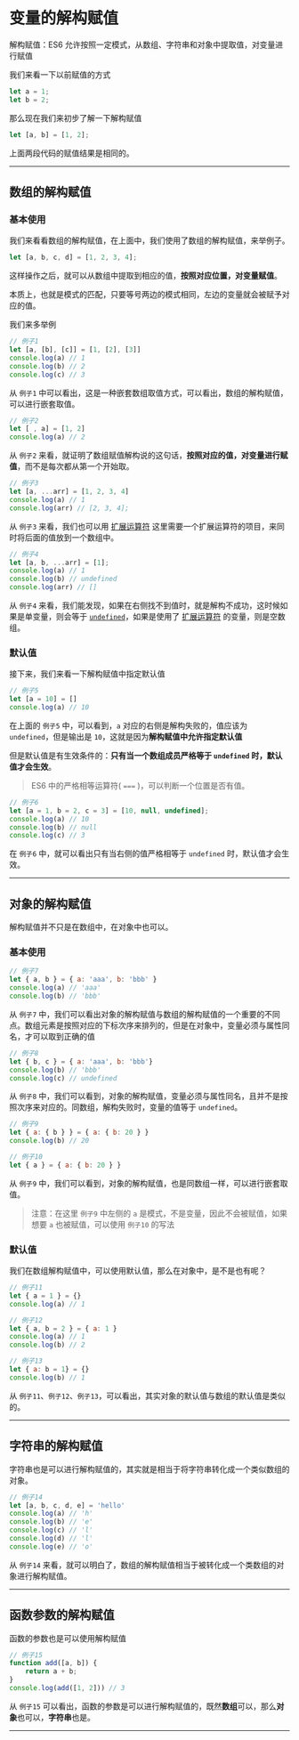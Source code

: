 # 变量的解构赋值

解构赋值：ES6 允许按照一定模式，从数组、字符串和对象中提取值，对变量进行赋值

我们来看一下以前赋值的方式

```javascript
let a = 1;
let b = 2;
```

那么现在我们来初步了解一下解构赋值

```javascript
let [a, b] = [1, 2];
```

上面两段代码的赋值结果是相同的。

---
## 数组的解构赋值

### 基本使用
我们来看看数组的解构赋值，在上面中，我们使用了数组的解构赋值，来举例子。

```javascript
let [a, b, c, d] = [1, 2, 3, 4];
```

这样操作之后，就可以从数组中提取到相应的值，**按照对应位置，对变量赋值**。

本质上，也就是模式的匹配，只要等号两边的模式相同，左边的变量就会被赋予对应的值。

我们来多举例

```javascript
// 例子1
let [a, [b], [c]] = [1, [2], [3]]
console.log(a) // 1
console.log(b) // 2
console.log(c) // 3
```

从 `例子1` 中可以看出，这是一种嵌套数组取值方式，可以看出，数组的解构赋值，可以进行嵌套取值。

```javascript
// 例子2
let [ , a] = [1, 2]
console.log(a) // 2
```

从 `例子2` 来看，就证明了数组赋值解构说的这句话，**按照对应的值，对变量进行赋值**，而不是每次都从第一个开始取。

```javascript
// 例子3
let [a, ...arr] = [1, 2, 3, 4]
console.log(a) // 1
console.log(arr) // [2, 3, 4];
```

从 `例子3` 来看，我们也可以用 [扩展运算符]() 这里需要一个扩展运算符的项目，来同时将后面的值放到一个数组中。

```javascript
// 例子4
let [a, b, ...arr] = [1];
console.log(a) // 1
console.log(b) // undefined
console.log(arr) // []
```

从 `例子4` 来看，我们能发现，如果在右侧找不到值时，就是解构不成功，这时候如果是单变量，则会等于 [`undefined`](数据基本结构)，如果是使用了 [扩展运算符]() 的变量，则是空数组。

### 默认值

接下来，我们来看一下解构赋值中指定默认值
```javascript
// 例子5
let [a = 10] = []
console.log(a) // 10
```

在上面的 `例子5` 中，可以看到，`a` 对应的右侧是解构失败的，值应该为 `undefined`，但是输出是 `10`，这就是因为**解构赋值中允许指定默认值**

但是默认值是有生效条件的：**只有当一个数组成员严格等于 `undefined` 时，默认值才会生效**。
> ES6 中的严格相等运算符( `===` )，可以判断一个位置是否有值。

```javascript
// 例子6
let [a = 1, b = 2, c = 3] = [10, null, undefined];
console.log(a) // 10
console.log(b) // null
console.log(c) // 3
```
在 `例子6` 中，就可以看出只有当右侧的值严格相等于 `undefined` 时，默认值才会生效。

---
## 对象的解构赋值

解构赋值并不只是在数组中，在对象中也可以。

### 基本使用

```javascript
// 例子7
let { a, b } = { a: 'aaa', b: 'bbb' }
console.log(a) // 'aaa'
console.log(b) // 'bbb'
```

从 `例子7` 中，我们可以看出对象的解构赋值与数组的解构赋值的一个重要的不同点。数组元素是按照对应的下标次序来排列的，但是在对象中，变量必须与属性同名，才可以取到正确的值

```javascript
// 例子8
let { b, c } = { a: 'aaa', b: 'bbb'}
console.log(b) // 'bbb'
console.log(c) // undefined
```

从 `例子8` 中，我们可以看到，对象的解构赋值，变量必须与属性同名，且并不是按照次序来对应的。同数组，解构失败时，变量的值等于 `undefined`。

```javascript
// 例子9
let { a: { b } } = { a: { b: 20 } }
console.log(b) // 20

// 例子10
let { a } = { a: { b: 20 } }
```
从 `例子9` 中，我们可以看到，对象的解构赋值，也是同数组一样，可以进行嵌套取值。
> 注意：在这里 `例子9` 中左侧的 `a` 是模式，不是变量，因此不会被赋值，如果想要 `a` 也被赋值，可以使用 `例子10` 的写法

### 默认值

我们在数组解构赋值中，可以使用默认值，那么在对象中，是不是也有呢？

```javascript
// 例子11
let { a = 1 } = {}
console.log(a) // 1

// 例子12
let { a, b = 2 } = { a: 1 }
console.log(a) // 1
console.log(b) // 2

// 例子13
let { a: b = 1} = {}
console.log(b) // 1
```
从 `例子11`、`例子12`、`例子13`，可以看出，其实对象的默认值与数组的默认值是类似的。

---
## 字符串的解构赋值

字符串也是可以进行解构赋值的，其实就是相当于将字符串转化成一个类似数组的对象。

```javascript
// 例子14
let [a, b, c, d, e] = 'hello'
console.log(a) // 'h'
console.log(b) // 'e'
console.log(c) // 'l'
console.log(d) // 'l'
console.log(e) // 'o'
```
从 `例子14` 来看，就可以明白了，数组的解构赋值相当于被转化成一个类数组的对象进行解构赋值。

---
## 函数参数的解构赋值

函数的参数也是可以使用解构赋值

```javascript
// 例子15
function add([a, b]) {
	return a + b;
}
console.log(add([1, 2])) // 3
```
从 `例子15` 可以看出，函数的参数是可以进行解构赋值的，既然**数组**可以，那么**对象**也可以，**字符串**也是。


---